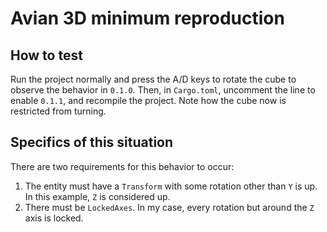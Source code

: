 # Avian 3D minimum reproduction

## How to test

Run the project normally and press the A/D keys to rotate the cube to observe the behavior in `0.1.0`. Then, in `Cargo.toml`, uncomment the line to enable `0.1.1`, and recompile the project. Note how the cube now is restricted from turning.

## Specifics of this situation

There are two requirements for this behavior to occur:

1. The entity must have a `Transform` with some rotation other than `Y` is up. In this example, `Z` is considered up.
2. There must be `LockedAxes`. In my case, every rotation but around the `Z` axis is locked.
